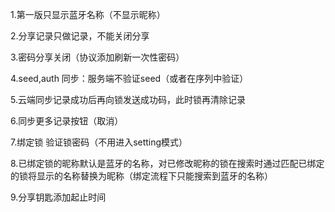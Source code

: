 
1.第一版只显示蓝牙名称（不显示昵称）

2.分享记录只做记录，不能关闭分享

3.密码分享关闭（协议添加刷新一次性密码）

4.seed,auth 同步：服务端不验证seed（或者在序列中验证）

5.云端同步记录成功后再向锁发送成功码，此时锁再清除记录

6.同步更多记录按钮（取消）

7.绑定锁 验证锁密码（不用进入setting模式）

8.已绑定锁的昵称默认是蓝牙的名称，对已修改昵称的锁在搜索时通过匹配已绑定的锁将显示的名称替换为昵称（绑定流程下只能搜索到蓝牙的名称）

9.分享钥匙添加起止时间

